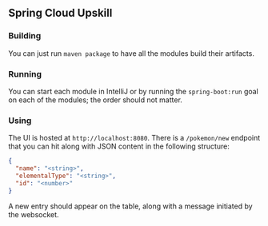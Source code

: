 ## Spring Cloud Upskill

### Building

You can just run `maven package` to have all the modules build their artifacts.

### Running

You can start each module in IntelliJ or by running the `spring-boot:run` goal on each of the modules; the order should not matter.

### Using

The UI is hosted at `http://localhost:8080`.  There is a `/pokemon/new` endpoint that you can hit along with JSON content in the following structure:

```json
{
  "name": "<string>",
  "elementalType": "<string>",
  "id": "<number>"
}
```

A new entry should appear on the table, along with a message initiated by the websocket.